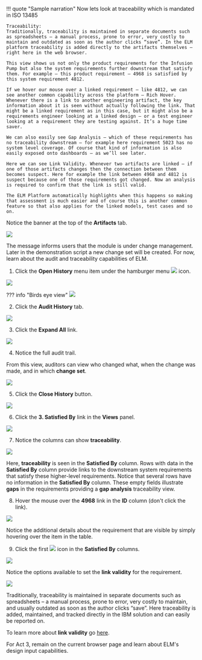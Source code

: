 !!! quote "Sample narration"
    Now lets look at traceability which is mandated in ISO 13485

    Traceability:
    Traditionally, traceability is maintained in separate documents such as spreadsheets – a manual process, prone to error, very costly to maintain and outdated as soon as the author clicks “save”. In the ELM platform traceability is added directly to the artifacts themselves – right here in the web browser.

    This view shows us not only the product requirements for the Infusion Pump but also the system requirements further downstream that satisfy them. For example – this product requirement – 4968 is satisfied by this system requirement 4812.

    If we hover our mouse over a linked requirement – like 4812, we can see another common capability across the platform – Rich Hover. Whenever there is a link to another engineering artifact, the key information about it is seen without actually following the link. That might be a linked requirement as in this case, but it might also be a requirements engineer looking at a linked design – or a test engineer looking at a requirement they are testing against. It’s a huge time saver.

    We can also easily see Gap Analysis – which of these requirements has no traceability downstream – for example here requirement 5023 has no system level coverage. Of course that kind of information is also easily exposed onto dashboards – as we’ll see later.

    Here we can see Link Validity. Whenever two artifacts are linked – if one of those artifacts changes then the connection between them becomes suspect. Here for example the link between 4968 and 4812 is suspect because one of those requirements got changed. Now an analysis is required to confirm that the link is still valid.

    The ELM Platform automatically highlights when this happens so making that assessment is much easier and of course this is another common feature so that also applies for the linked models, test cases and so on.

Notice the banner at the top of the **Artifacts** tab.

![](_attachments/ChangeSetMessage.png)

The message informs users that the module is under change management. Later in the demonstration script a new change set will be created. For now, learn about the audit and traceability capabilities of ELM.

1. Click the **Open History** menu item under the hamburger menu ![](_attachments/hamburgerIcon.png) icon.

![](_attachments/OpenHistory.png)

??? info "Birds eye view"
    ![](_attachments/OpenHistory-BEV.png)

2. Click the **Audit History** tab.

![](_attachments/AuditHistoryTab.png)

3. Click the **Expand All** link.

![](_attachments/ExpandAll.png)

4. Notice the full audit trail.

From this view, auditors can view who changed what, when the change was made, and in which **change set**.

![](_attachments/AuditHistoryExpanded.png)

5. Click the **Close History** button.

![](_attachments/CloseHistory.png)

6. Click the **3. Satisfied By** link in the **Views** panel.

![](_attachments/Artifacts-ViewsMenu-3.png)

7. Notice the columns can show **traceability**.

![](_attachments/Artifacts-traceability.png)

Here, **traceability** is seen in the **Satisfied By** column. Rows with data in the **Satisfied By** column provide links to the downstream system requirements that satisfy these higher-level requirements. Notice that several rows have no information in the **Satisfied By** column. These empty fields illustrate **gaps** in the requirements providing a **gap analysis** traceability view.

8. Hover the mouse over the **4968** link in the **ID** column (don't click the link).

![](_attachments/Artifacts-HoverID.png)

Notice the additional details about the requirement that are visible by simply hovering over the item in the table.

9. Click the first ![](_attachments/questionIcon.png) icon in the **Satisfied By** columns.

![](_attachments/Artifacts-questionIcon.png)

Notice the options available to set the **link validity** for the requirement.

![](_attachments/Artifacts-linkValidityOptions.png)

Traditionally, traceability is maintained in separate documents such as spreadsheets – a manual process, prone to error, very costly to maintain, and usually outdated as soon as the author clicks “save”. Here traceability is added, maintained, and tracked directly in the IBM solution and can easily be reported on.

To learn more about **link validity** go <a href="https://www.ibm.com/docs/en/elm/7.0.3?topic=configurations-link-validity-in-elm" target="_blank">here</a>.

For Act 3, remain on the current browser page and learn about ELM's design input capabilities.
